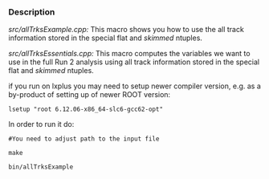 ### Description

*src/allTrksExample.cpp:* This macro shows you how to use the all track information stored in the 
special flat and _skimmed_ ntuples.

*src/allTrksEssentials.cpp:* This macro computes the variables we want to use in the full Run 2 
analysis using all track information stored in the 
special flat and _skimmed_ ntuples.

if you run on lxplus you may need to setup newer compiler version,
e.g. as a by-product of setting up of newer ROOT version:

`lsetup "root 6.12.06-x86_64-slc6-gcc62-opt"`

In order to run it do:

`#You need to adjust path to the input file`

`make`

`bin/allTrksExample`
